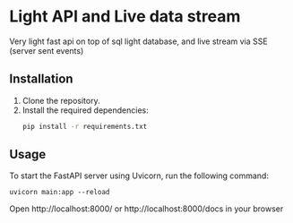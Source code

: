 # Light API and Live data stream

Very light fast api on top of sql light database, and live stream via SSE (server sent events)

## Installation

1. Clone the repository.
2. Install the required dependencies:
    ```bash
    pip install -r requirements.txt
    ```

## Usage

To start the FastAPI server using Uvicorn, run the following command:
```
uvicorn main:app --reload
```

Open http://localhost:8000/ or http://localhost:8000/docs in your browser